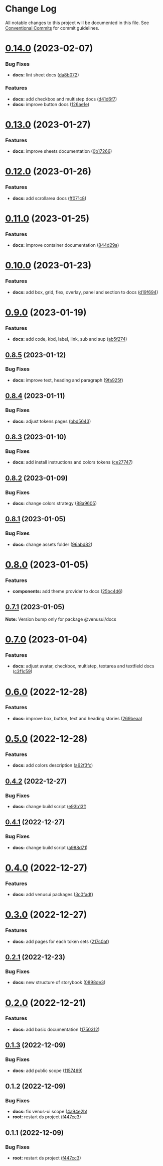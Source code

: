 # Change Log

All notable changes to this project will be documented in this file.
See [Conventional Commits](https://conventionalcommits.org) for commit guidelines.

# [0.14.0](https://github.com/rcasachi/venus/compare/@venusui/docs@0.13.0...@venusui/docs@0.14.0) (2023-02-07)

### Bug Fixes

- **docs:** lint sheet docs ([da8b072](https://github.com/rcasachi/venus/commit/da8b072d87fd89cb4bb582c656fce17afb36312a))

### Features

- **docs:** add checkbox and multistep docs ([d41d6f7](https://github.com/rcasachi/venus/commit/d41d6f7e27073ddeaabb1606f1ace344c037bdf3))
- **docs:** improve button docs ([126ae1e](https://github.com/rcasachi/venus/commit/126ae1ebf17034818bf7cf9082548abd89256c72))

# [0.13.0](https://github.com/rcasachi/venus/compare/@venusui/docs@0.12.0...@venusui/docs@0.13.0) (2023-01-27)

### Features

- **docs:** improve sheets documentation ([0b17266](https://github.com/rcasachi/venus/commit/0b1726636ab1a1e4b3febcb3549198b53580ed78))

# [0.12.0](https://github.com/rcasachi/venus/compare/@venusui/docs@0.11.0...@venusui/docs@0.12.0) (2023-01-26)

### Features

- **docs:** add scrollarea docs ([ff071c8](https://github.com/rcasachi/venus/commit/ff071c83592512aba99779a369776070f925b403))

# [0.11.0](https://github.com/rcasachi/venus/compare/@venusui/docs@0.10.0...@venusui/docs@0.11.0) (2023-01-25)

### Features

- **docs:** improve container documentation ([844d29a](https://github.com/rcasachi/venus/commit/844d29abf4198dca28e0dedbf41423da79728f15))

# [0.10.0](https://github.com/rcasachi/venus/compare/@venusui/docs@0.9.0...@venusui/docs@0.10.0) (2023-01-23)

### Features

- **docs:** add box, grid, flex, overlay, panel and section to docs ([d19f694](https://github.com/rcasachi/venus/commit/d19f694456511bbe343d098d6d05c222f29f239a))

# [0.9.0](https://github.com/rcasachi/venus/compare/@venusui/docs@0.8.5...@venusui/docs@0.9.0) (2023-01-19)

### Features

- **docs:** add code, kbd, label, link, sub and sup ([ab5f274](https://github.com/rcasachi/venus/commit/ab5f274e23030522bdb210bd61804c1f0ef3f638))

## [0.8.5](https://github.com/rcasachi/venus/compare/@venusui/docs@0.8.4...@venusui/docs@0.8.5) (2023-01-12)

### Bug Fixes

- **docs:** improve text, heading and paragraph ([9fa925f](https://github.com/rcasachi/venus/commit/9fa925fd080b7f4f99b01671eca850be81bc8dd1))

## [0.8.4](https://github.com/rcasachi/venus/compare/@venusui/docs@0.8.3...@venusui/docs@0.8.4) (2023-01-11)

### Bug Fixes

- **docs:** adjust tokens pages ([bbd5643](https://github.com/rcasachi/venus/commit/bbd5643fda47526e597fb82d0d5389c3f7300726))

## [0.8.3](https://github.com/rcasachi/venus/compare/@venusui/docs@0.8.2...@venusui/docs@0.8.3) (2023-01-10)

### Bug Fixes

- **docs:** add install instructions and colors tokens ([ce27747](https://github.com/rcasachi/venus/commit/ce27747135977c90c98ad21110df0221fd4883a3))

## [0.8.2](https://github.com/rcasachi/venus/compare/@venusui/docs@0.8.1...@venusui/docs@0.8.2) (2023-01-09)

### Bug Fixes

- **docs:** change colors strategy ([88a9605](https://github.com/rcasachi/venus/commit/88a9605099e8ef50f3e389660f932e62455816f9))

## [0.8.1](https://github.com/rcasachi/venus/compare/@venusui/docs@0.8.0...@venusui/docs@0.8.1) (2023-01-05)

### Bug Fixes

- **docs:** change assets folder ([96abd82](https://github.com/rcasachi/venus/commit/96abd8289bdd33f24c0f1ca46342616cc98fbebd))

# [0.8.0](https://github.com/rcasachi/venus/compare/@venusui/docs@0.7.1...@venusui/docs@0.8.0) (2023-01-05)

### Features

- **components:** add theme provider to docs ([25bc4d6](https://github.com/rcasachi/venus/commit/25bc4d66b42c687cea18c4b9458f8814f88faf70))

## [0.7.1](https://github.com/rcasachi/venus/compare/@venusui/docs@0.7.0...@venusui/docs@0.7.1) (2023-01-05)

**Note:** Version bump only for package @venusui/docs

# [0.7.0](https://github.com/rcasachi/venus/compare/@venusui/docs@0.6.0...@venusui/docs@0.7.0) (2023-01-04)

### Features

- **docs:** adjust avatar, checkbox, multistep, textarea and textfield docs ([c3f1c59](https://github.com/rcasachi/venus/commit/c3f1c59c5ca53da89f6a13988b48e0aef96ba258))

# [0.6.0](https://github.com/rcasachi/venus/compare/@venusui/docs@0.5.0...@venusui/docs@0.6.0) (2022-12-28)

### Features

- **docs:** improve box, button, text and heading stories ([269beaa](https://github.com/rcasachi/venus/commit/269beaacb96c9db2165543ed1c79325f20fe9af9))

# [0.5.0](https://github.com/rcasachi/venus/compare/@venusui/docs@0.4.2...@venusui/docs@0.5.0) (2022-12-28)

### Features

- **docs:** add colors description ([a62f3fc](https://github.com/rcasachi/venus/commit/a62f3fcb9656c6cdd4eabe5bf0495bcb1d76ca1c))

## [0.4.2](https://github.com/rcasachi/venus/compare/@venusui/docs@0.4.1...@venusui/docs@0.4.2) (2022-12-27)

### Bug Fixes

- **docs:** change build script ([e93b13f](https://github.com/rcasachi/venus/commit/e93b13ff956b524567a3c173fc29f4a029adf49e))

## [0.4.1](https://github.com/rcasachi/venus/compare/@venusui/docs@0.4.0...@venusui/docs@0.4.1) (2022-12-27)

### Bug Fixes

- **docs:** change build script ([a988d71](https://github.com/rcasachi/venus/commit/a988d7121f589bc18065160105bb4a314462ca51))

# [0.4.0](https://github.com/rcasachi/venus/compare/@venusui/docs@0.3.0...@venusui/docs@0.4.0) (2022-12-27)

### Features

- **docs:** add venusui packages ([3c0fadf](https://github.com/rcasachi/venus/commit/3c0fadf64b3455b654900d7c90b1440129387ea9))

# [0.3.0](https://github.com/rcasachi/venus/compare/@venusui/docs@0.2.1...@venusui/docs@0.3.0) (2022-12-27)

### Features

- **docs:** add pages for each token sets ([217c0af](https://github.com/rcasachi/venus/commit/217c0af6c9689f8adf5133e4fc0a1f28b6cb2794))

## [0.2.1](https://github.com/rcasachi/venus/compare/@venusui/docs@0.2.0...@venusui/docs@0.2.1) (2022-12-23)

### Bug Fixes

- **docs:** new structure of storybook ([0898de3](https://github.com/rcasachi/venus/commit/0898de36262018f80b98f6d2f5f44b9af84fea25))

# [0.2.0](https://github.com/rcasachi/venus/compare/@venusui/docs@0.1.3...@venusui/docs@0.2.0) (2022-12-21)

### Features

- **docs:** add basic documentation ([1750312](https://github.com/rcasachi/venus/commit/1750312ab9bbbde0a7a10ed7e1a0f1714f714307))

## [0.1.3](https://github.com/rcasachi/venus/compare/@venusui/docs@0.1.2...@venusui/docs@0.1.3) (2022-12-09)

### Bug Fixes

- **docs:** add public scope ([1157469](https://github.com/rcasachi/venus/commit/1157469ce5b8f0cb3bc57cc16c6b38e136e01338))

## 0.1.2 (2022-12-09)

### Bug Fixes

- **docs:** fix venus-ui scope ([4a94e2b](https://github.com/rcasachi/venus/commit/4a94e2b85d2c73ea48a38bd83668d0853957d0d5))
- **root:** restart ds project ([f447cc3](https://github.com/rcasachi/venus/commit/f447cc3a7492141e253b7448287fe4f15bcab8eb))

## 0.1.1 (2022-12-09)

### Bug Fixes

- **root:** restart ds project ([f447cc3](https://github.com/rcasachi/venus/commit/f447cc3a7492141e253b7448287fe4f15bcab8eb))
